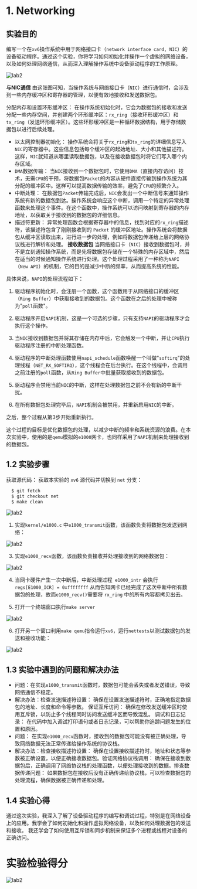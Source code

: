 # 1. Networking

## 实验目的
编写一个在`xv6`操作系统中用于网络接口卡（`network interface card, NIC`）的设备驱动程序。通过这个实验，你将学习如何初始化并操作一个虚拟的网络设备，以及如何处理网络通信，从而深入理解操作系统中设备驱动程序的工作原理。

![lab2](./Resource/lab7-1.7.png)

**与NIC通信**
由这张图可知，当操作系统与网络接口卡（`NIC`）进行通信时，会涉及到一些内存缓冲区和寄存器的管理，以便有效地接收和发送数据包。

分配内存和设置环形缓冲区： 在操作系统初始化时，它会为数据包的接收和发送分配一些内存空间，并创建两个环形缓冲区：`rx_ring`（接收环形缓冲区）和`tx_ring`（发送环形缓冲区）。这些环形缓冲区是一种循环数据结构，用于存储数据包以进行后续处理。
* 以太网控制器初始化： 操作系统会将关于`rx_ring`和`tx_ring`的详细信息写入`NIC`的寄存器中。这些信息包括每个缓冲区的起始地址、大小和其他描述符。这样，`NIC`就知道从哪里读取数据包，以及在接收数据包时将它们写入哪个内存区域。
* `DMA`数据传输： 当`NIC`接收到一个数据包时，它使用`DMA`（直接内存访问）技术，无需`CPU`的干预，将数据包`Packet`的内容从硬件直接传输到操作系统为其分配的缓冲区中。这样可以提高数据传输的效率，避免了`CPU`的频繁介入。
* 中断处理： 在数据包`Packet`传输完成后，`NIC`会发出一个中断信号来通知操作系统有新的数据包到达。操作系统会响应这个中断，调用一个特定的异常处理函数来处理这个事件。在这个函数中，操作系统可以访问映射到寄存器的内存地址，以获取关于接收到的数据包的详细信息。
* 描述符更新： 异常处理函数会根据寄存器中的信息，找到对应的`rx_ring`描述符，该描述符包含了刚刚接收到的 `Packet` 的缓冲区地址。操作系统会将数据包从缓冲区读取出来，进行进一步的处理，例如将数据包传递给上层的网络协议栈进行解析和处理。
**接收数据包**
当网络接口卡（`NIC`）接收到数据包时，并不是立刻通知操作系统，而是先将数据包存储在一个特殊的内存区域中，然后在适当的时候通知操作系统进行处理。这个处理过程采用了一种称为`NAPI`（`New API`）的机制，它的目的是减少中断的频率，从而提高系统的性能。

具体来说，`NAPI`的处理流程如下：

1. 驱动程序初始化时，会注册一个函数，这个函数用于从网络接口的缓冲区（`Ring Buffer`）中获取接收到的数据包。这个函数在之后的处理中被称为"`poll`函数"。

2. 驱动程序开启`NAPI`机制，这是一个可选的步骤，只有支持`NAPI`的驱动程序才会执行这个操作。

3. 当`NIC`接收到数据包并将其存储在内存中后，它会触发一个中断，并让`CPU`执行驱动程序注册的中断处理函数。

4. 驱动程序的中断处理函数使用`napi_schedule`函数唤醒一个叫做"`softirq`"的处理线程（`NET_RX_SOFTIRQ`），这个线程会在后台执行。在这个线程中，会调用之前注册的`poll`函数，从`Ring Buffer`中批量获取接收到的数据包。

5. 驱动程序会禁用当前`NIC`的中断，这样在处理数据包之前不会有新的中断干扰。

6. 在所有数据包处理完毕后，`NAPI`机制会被禁用，并重新启用`NIC`的中断。

之后，整个过程从第3步开始重新执行。

这个过程的目标是优化数据包的处理，以减少中断的频率和系统资源的浪费。在本次实验中，使用的是`qemu`模拟的`e1000`网卡，也同样采用了`NAPI`机制来处理接收到的数据包。

## 1.2 实验步骤
获取源代码： 获取本实验的 `xv6` 源代码并切换到 `net` 分支：
```bash
  $ git fetch
  $ git checkout net
  $ make clean
```
![lab2](./Resource/lab7-1.1.png)
1. 实现`kernel/e1000.c` 中`e1000_transmit`函数，该函数负责将数据包发送到网络：

![lab2](./Resource/lab7-1.2.png)

3. 实现`e1000_recv`函数，该函数负责接收并处理接收到的网络数据包：

![lab2](./Resource/lab7-1.3.png)

4. 当网卡硬件产生一次中断后，中断处理过程` e1000_intr` 会执行`regs[E1000_ICR] = 0xffffffff` 从而告知网卡已经完成了这次中断中所有数据包的处理，故而` e1000_recv() `需要将 `rx_ring` 中的所有内容都拷贝出去。

5. 打开一个终端窗口执行`make server`

![lab2](./Resource/lab7-1.5.png)

6. 打开另一个窗口利用`make qemu`指令运行`xv6`，运行`nettests`以测试数据包的发送和接收功能：

![lab2](./Resource/lab7-1.4.png)

## 1.3 实验中遇到的问题和解决办法
* 问题：在实现`e1000_transmit`函数时，数据包可能会丢失或者发送错误，导致网络通信不稳定。
* 解决办法：检查发送描述符设置： 确保在设置发送描述符时，正确地指定数据包的地址、长度和命令等参数。 保证互斥访问： 确保在修改发送缓冲区时使用互斥锁，以防止多个线程同时访问发送缓冲区而导致混乱。 调试和日志记录： 在代码中加入调试打印语句或者日志记录，可以帮助你追踪问题发生的位置和原因。
* 问题： 在实现`e1000_recv`函数时，接收到的数据包可能没有被正确处理，导致网络数据无法正常传递给操作系统的协议栈。
* 解决办法：检查接收描述符设置： 确保在设置接收描述符时，地址和状态等参数被正确设置，以便正确接收数据包。验证网络协议栈调用： 确保在接收到数据包后，正确调用了网络协议栈的处理函数，以便处理接收到的数据。排查数据传递问题： 如果数据包在接收后没有正确传递给协议栈，可以检查数据包的处理流程，确保数据被正确传递和处理。
## 1.4 实验心得
通过这次实验，我深入了解了设备驱动程序的编写和调试过程，特别是在网络设备上的应用。我学会了如何初始化和操作虚拟网络设备，以及如何处理数据包的发送和接收。
我还学会了如何使用互斥锁和同步机制来保证多个进程或线程对设备的正确访问。

# 实验检验得分
![lab2](./Resource/lab7-score.png)